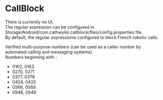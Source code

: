# CallBlock

There is currently no UI.  
The regular expression can be configured in Storage/Android/com.cathwyler.callblock/files/config.properties file.  
By default, the regular expressionis configured to block French robotic calls.  

Verified multi-purpose numbers (can be used as a caller number by automated calling and messaging systems)  
Numbers beginning with :
- 0162, 0163
- 0270, 0271
- 0377, 0378
- 0424, 0425
- 0568, 0569
- 0948, 0949
	

